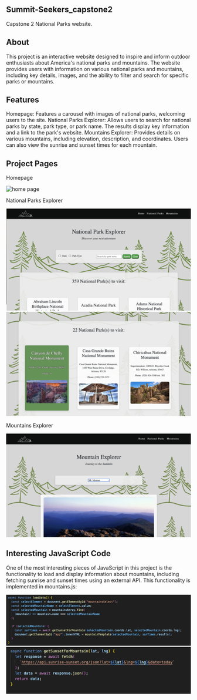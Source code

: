 ## Summit-Seekers_capstone2

Capstone 2 National Parks website.

## About

This project is an interactive website designed to inspire and inform outdoor enthusiasts about America's national parks and mountains. The website provides users with information on various national parks and mountains, including key details, images, and the ability to filter and search for specific parks or mountains.

## Features

Homepage: Features a carousel with images of national parks, welcoming users to the site.
National Parks Explorer: Allows users to search for national parks by state, park type, or park name. The results display key information and a link to the park's website.
Mountains Explorer: Provides details on various mountains, including elevation, description, and coordinates. Users can also view the sunrise and sunset times for each mountain.

## Project Pages

Homepage

![home page](image-2.png)

National Parks Explorer

![np1](image-3.png)
![np2](image-4.png)

Mountains Explorer

![alt text](image-5.png)

## Interesting JavaScript Code

One of the most interesting pieces of JavaScript in this project is the functionality to load and display information about mountains, including fetching sunrise and sunset times using an external API. This functionality is implemented in mountains.js:

![code image](image.png)
![code image 2](image-1.png)
